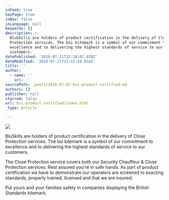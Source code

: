 ```yaml
---
inFeed: true
hasPage: true
inNav: false
inLanguage: null
keywords: []
description: >-
  BluSkills are holders of product certification in the delivery of Close
  Protection services. The bsi kitemark is a symbol of our commitment to
  excellence and to delivering the highest standards of service to our
  customers.
datePublished: '2016-07-11T12:18:07.920Z'
dateModified: '2016-07-11T12:12:44.834Z'
title: ''
author:
  - name: ''
    url: ''
sourcePath: _posts/2016-07-07-bsi-product-certified.md
authors: []
publisher: null
starred: false
url: bsi-product-certified/index.html
_type: Article

---
```

![](https://the-grid-user-content.s3-us-west-2.amazonaws.com/176f0fd4-40f2-4692-aeea-fa972a7cfdf3.jpg)

BluSkills are holders of product certification in the delivery of Close Protection services. The bsi kitemark is a symbol of our commitment to excellence and to delivering the highest standards of service to our customers.

The Close Protection service covers both our Security Chauffeur & Close Protection services. Rest assured you're in safe hands. As part of product certification we have to demonstrate our operators are screened to exacting standards, properly trained, licensed and that we are insured.

Put yours and your families safety in companies displaying the British Standards kitemark.